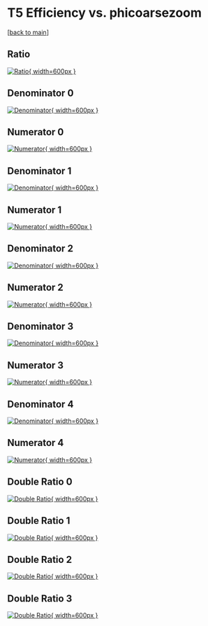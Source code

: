 # T5 Efficiency vs. phicoarsezoom

[[back to main](./)]



## Ratio

[![Ratio](../mtv/var/T5_base_321_1_eff_phicoarsezoom.png){ width=600px }](../mtv/var/T5_base_321_1_eff_phicoarsezoom.pdf)

## Denominator 0

[![Denominator](../mtv/den/T5_base_321_1_eff_phicoarsezoom_den0.png){ width=600px }](../mtv/den/T5_base_321_1_eff_phicoarsezoom_den0.pdf)

## Numerator 0

[![Numerator](../mtv/num/T5_base_321_1_eff_phicoarsezoom_num0.png){ width=600px }](../mtv/num/T5_base_321_1_eff_phicoarsezoom_num0.pdf)

## Denominator 1

[![Denominator](../mtv/den/T5_base_321_1_eff_phicoarsezoom_den1.png){ width=600px }](../mtv/den/T5_base_321_1_eff_phicoarsezoom_den1.pdf)

## Numerator 1

[![Numerator](../mtv/num/T5_base_321_1_eff_phicoarsezoom_num1.png){ width=600px }](../mtv/num/T5_base_321_1_eff_phicoarsezoom_num1.pdf)

## Denominator 2

[![Denominator](../mtv/den/T5_base_321_1_eff_phicoarsezoom_den2.png){ width=600px }](../mtv/den/T5_base_321_1_eff_phicoarsezoom_den2.pdf)

## Numerator 2

[![Numerator](../mtv/num/T5_base_321_1_eff_phicoarsezoom_num2.png){ width=600px }](../mtv/num/T5_base_321_1_eff_phicoarsezoom_num2.pdf)

## Denominator 3

[![Denominator](../mtv/den/T5_base_321_1_eff_phicoarsezoom_den3.png){ width=600px }](../mtv/den/T5_base_321_1_eff_phicoarsezoom_den3.pdf)

## Numerator 3

[![Numerator](../mtv/num/T5_base_321_1_eff_phicoarsezoom_num3.png){ width=600px }](../mtv/num/T5_base_321_1_eff_phicoarsezoom_num3.pdf)

## Denominator 4

[![Denominator](../mtv/den/T5_base_321_1_eff_phicoarsezoom_den4.png){ width=600px }](../mtv/den/T5_base_321_1_eff_phicoarsezoom_den4.pdf)

## Numerator 4

[![Numerator](../mtv/num/T5_base_321_1_eff_phicoarsezoom_num4.png){ width=600px }](../mtv/num/T5_base_321_1_eff_phicoarsezoom_num4.pdf)

## Double Ratio 0

[![Double Ratio](../mtv/ratio/T5_base_321_1_eff_phicoarsezoom_ratio0.png){ width=600px }](../mtv/ratio/T5_base_321_1_eff_phicoarsezoom_ratio0.pdf)

## Double Ratio 1

[![Double Ratio](../mtv/ratio/T5_base_321_1_eff_phicoarsezoom_ratio1.png){ width=600px }](../mtv/ratio/T5_base_321_1_eff_phicoarsezoom_ratio1.pdf)

## Double Ratio 2

[![Double Ratio](../mtv/ratio/T5_base_321_1_eff_phicoarsezoom_ratio2.png){ width=600px }](../mtv/ratio/T5_base_321_1_eff_phicoarsezoom_ratio2.pdf)

## Double Ratio 3

[![Double Ratio](../mtv/ratio/T5_base_321_1_eff_phicoarsezoom_ratio3.png){ width=600px }](../mtv/ratio/T5_base_321_1_eff_phicoarsezoom_ratio3.pdf)

